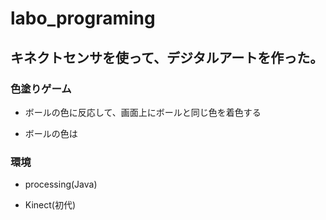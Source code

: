 # labo_programing
## キネクトセンサを使って、デジタルアートを作った。

### 色塗りゲーム

- ボールの色に反応して、画面上にボールと同じ色を着色する

- ボールの色は

### 環境

- processing(Java)

- Kinect(初代)
